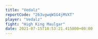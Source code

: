```yaml
---
title: "Vedalz"
reportCode: "263vgwqW1G4jMVXT"
player: "Vedalz"
fight: "High King Maulgar"
date: 2021-07-15T18:53:21.415000+00:00
---
```

